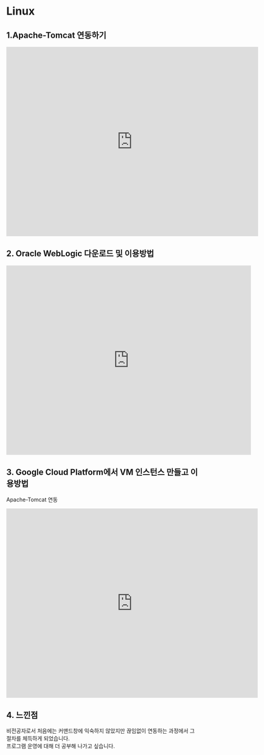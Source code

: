 # Linux<br>

## 1.Apache-Tomcat 연동하기
<iframe width="662" height="498" src="https://www.youtube.com/embed/8DanEIglx8w" title="YouTube video player" frameborder="0" allow="accelerometer; autoplay; clipboard-write; encrypted-media; gyroscope; picture-in-picture" allowfullscreen></iframe>
<br>

## 2. Oracle WebLogic 다운로드 및 이용방법
<iframe width="643" height="498" src="https://www.youtube.com/embed/RKCKTC27TAo" title="YouTube video player" frameborder="0" allow="accelerometer; autoplay; clipboard-write; encrypted-media; gyroscope; picture-in-picture" allowfullscreen></iframe>
<br>

## 3. Google Cloud Platform에서 VM 인스턴스 만들고 이용방법
Apache-Tomcat 연동 <br>
<iframe width="661" height="498" src="https://www.youtube.com/embed/Dm3EKJVTauA" title="YouTube video player" frameborder="0" allow="accelerometer; autoplay; clipboard-write; encrypted-media; gyroscope; picture-in-picture" allowfullscreen></iframe>


## 4. 느낀점
비전공자로서 처음에는 커맨드창에 익숙하지 않았지만 끊임없이 연동하는 과정에서 그 절차를 체득하게 되었습니다. <br>
프로그램 운영에 대해 더 공부해 나가고 싶습니다. <br>


